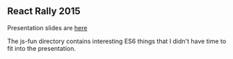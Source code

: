 ## React Rally 2015

Presentation slides are [here](https://docs.google.com/presentation/d/1jeZbzKT00goAHT9Vk-lSC0vkxtM2fQTn33AyUfWvFMs/pub?start=false&loop=false&delayms=5000)

The js-fun directory contains interesting ES6 things that I didn't have time to fit into the presentation.

